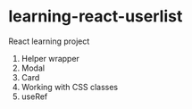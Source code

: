 # learning-react-userlist

React learning project
1. Helper wrapper
2. Modal
3. Card
4. Working with CSS classes
5. useRef
